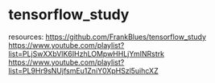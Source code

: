# tensorflow_study
resources:
https://github.com/FrankBlues/tensorflow_study
https://www.youtube.com/playlist?list=PLjSwXXbVlK6IHzhLOMpwHHLjYmINRstrk
https://www.youtube.com/playlist?list=PL9Hr9sNUjfsmEu1ZniY0XpHSzl5uihcXZ
